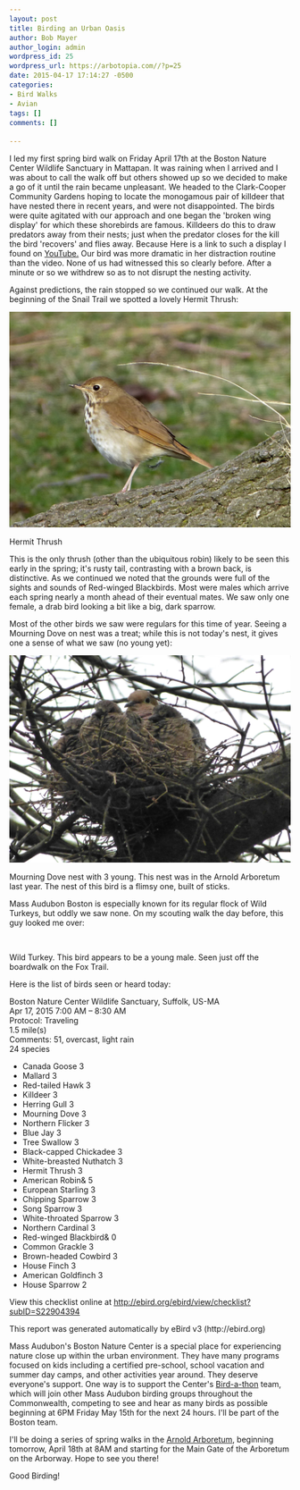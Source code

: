 ```yaml
---
layout: post
title: Birding an Urban Oasis
author: Bob Mayer
author_login: admin
wordpress_id: 25
wordpress_url: https://arbotopia.com//?p=25
date: 2015-04-17 17:14:27 -0500
categories:
- Bird Walks
- Avian
tags: []
comments: []

---
```

<p>I led my first spring bird walk on Friday April 17th at the Boston Nature Center Wildlife Sanctuary in Mattapan.  It was raining when I arrived and I was about to call the walk off but others showed up so we decided to make a go of it until the rain became unpleasant. We headed to the Clark-Cooper Community Gardens hoping to locate the monogamous pair of killdeer that have nested there in recent years, and were not disappointed.  The birds were quite agitated with our approach and one began the 'broken wing display' for which these shorebirds are famous.  Killdeers do this to draw predators away from their nests; just when the predator closes for the kill the bird 'recovers' and flies away. Because Here is a link to such a display I found on <a href="https://video.search.yahoo.com/video/play;_ylt=A0LEV7o7YjFVNigAeX0nnIlQ;_ylu=X3oDMTB0dmRibmhwBHNlYwNzYwRjb2xvA2JmMQR2dGlkA1lIUzAwMV8x?p=killdeer+broken+wing+display&tnr=21&vid=DE87C7524CE9D7C53484DE87C7524CE9D7C53484&l=40&turl=http%3A%2F%2Fts4.mm.bing.net%2Fth%3Fid%3DWN.g4d0TNwSe2chzDL0dWVUMw%26pid%3D15.1&sigi=11vokrn5h&rurl=https%3A%2F%2Fwww.youtube.com%2Fwatch%3Fv%3D3UCKnC1L_Rc&sigr=11b0b173v&tt=b&tit=Killdeer+faking+injury&sigt=10mq5h1op&back=https%3A%2F%2Fsearch.yahoo.com%2Fyhs%2Fsearch%3Fp%3Dkilldeer%2Bbroken%2Bwing%2Bdisplay%26ei%3DUTF-8%26hsimp%3Dyhs-001%26hspart%3Dmozilla%26fr%3Dyhs-mozilla-001&sigb=13r50p36n&hspart=mozilla&hsimp=yhs-001">YouTube.</a>  Our bird was more dramatic in her distraction routine than the video.  None of us had witnessed this so clearly before. After a minute or so we withdrew so as to not disrupt the nesting activity.</p>

<p>Against predictions, the rain stopped so we continued our walk.  At the beginning of the Snail Trail we spotted a lovely Hermit Thrush:</p>

![](/images/P1040765-1.jpg)

<p>Hermit Thrush</p>

<p>This is the only thrush (other than the ubiquitous robin) likely to be seen this early in the spring; it's rusty tail, contrasting with a brown back, is distinctive.  As we continued we noted that the grounds were full of the sights and sounds of Red-winged Blackbirds.  Most were males which arrive each spring nearly a month ahead of their eventual mates.  We saw only one female, a drab bird looking a bit like a big, dark sparrow.</p>

<p>Most of the other birds we saw were regulars for this time of year.  Seeing a Mourning Dove on nest was a treat; while this is not today's nest, it gives one a sense of what we saw (no young yet):</p>

![](/images/P1000414.jpg)

<p>Mourning Dove nest with 3 young. This nest was in the Arnold Arboretum last year. The nest of this bird is a flimsy one, built of sticks.</p>

<p>Mass Audubon Boston is especially known for its regular flock of Wild Turkeys, but oddly  we saw none.  On my scouting walk the day before, this guy looked me over:</p>

<img src="https://i2.wp.com/arbotopia.com/wp-content/uploads/2018/11/P1100011.jpg?fit=525%2C488&ssl=1" alt="" class="wp-image-336"/>

<p>Wild Turkey. This bird appears to be a young male. Seen just off the boardwalk on the Fox Trail.</p>

<p>Here is the list of birds seen or heard today:</p>

<p>Boston Nature Center Wildlife Sanctuary, Suffolk, US-MA<br>Apr 17, 2015 7:00 AM – 8:30 AM<br>Protocol: Traveling<br>1.5 mile(s)<br>Comments: 51, overcast, light rain<br>24 species</p>

* Canada Goose 3
* Mallard 3
* Red-tailed Hawk 3
* Killdeer 3
* Herring Gull 3
* Mourning Dove 3
* Northern Flicker 3
* Blue Jay 3
* Tree Swallow 3
* Black-capped Chickadee 3
* White-breasted Nuthatch 3
* Hermit Thrush 3
* American Robin& 5
* European Starling 3
* Chipping Sparrow 3
* Song Sparrow 3
* White-throated Sparrow 3
* Northern Cardinal 3
* Red-winged Blackbird& 0
* Common Grackle 3
* Brown-headed Cowbird 3
* House Finch 3
* American Goldfinch 3
* House Sparrow 2

<p>View this checklist online at <a href="https://ebird.org/view/checklist/S22904394">http://ebird.org/ebird/view/checklist?subID=S22904394</a></p>

<p>This report was generated automatically by eBird v3 (http://ebird.org)</p>

<p>Mass Audubon's Boston Nature Center is a special place for experiencing nature close up within the urban environment.  They have many programs focused on kids including a certified pre-school, school vacation and summer day camps, and other activities year around.  They deserve everyone's support.  One way is to support the Center's <a href="http://www.massaudubon.org/get-outdoors/birds-birding/bird-a-thon">Bird-a-thon</a> team, which will join other Mass Audubon birding groups throughout the Commonwealth, competing to see and hear as many birds as possible beginning at 6PM Friday May 15th for the next 24 hours.  I'll be part of the Boston team.</p>

<p>I'll be doing a series of spring walks in the <a href="http://arboretum.harvard.edu/visit/directions/" target="_blank" rel="noreferrer noopener">Arnold Arboretum</a>, beginning tomorrow, April 18th at 8AM and starting for the Main Gate of the Arboretum on the Arborway.  Hope to see you there!</p>

<p>Good Birding!<br></p>